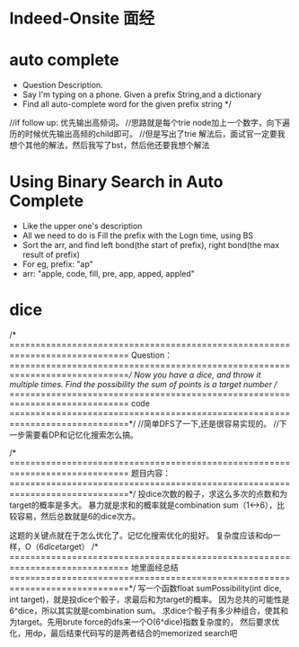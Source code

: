 # Indeed-Onsite 面经
# auto complete
* Question Description. 
 * Say I'm typing on a phone. Given a prefix String,and a dictionary
 * Find all auto-complete word for the given prefix string
 */
 
//if follow up: 优先输出高频词。
//思路就是每个trie node加上一个数字，向下遍历的时候优先输出高频的child即可。
//但是写出了trie 解法后，面试官一定要我想个其他的解法，然后我写了bst，然后他还要我想个解法

# Using Binary Search in Auto Complete
* Like the upper one's description
* All we need to do is Fill the prefix with the Logn time, using BS
* Sort the arr, and find left bond(the start of prefix), right bond(the max result of prefix)
* For eg, prefix: "ap"
* arr: "apple, code, fill, pre, app, apped, appled"

# dice
/* =============================================================================
Question：
=============================================================================*/
Now you have a dice, and throw it multiple times.
Find the possibility the sum of points is a target number
/* =============================================================================
code
=============================================================================*/
//简单DFS了一下,还是很容易实现的。
//下一步需要看DP和记忆化搜索怎么搞。

/* =============================================================================
题目内容：
=============================================================================*/
投dice次数的骰子，求这么多次的点数和为target的概率是多大。
暴力就是求和的概率就是combination sum（1<->6），比较容易，然后总数就是6的dice次方。

这题的关键点就在于怎么优化了。记忆化搜索优化的挺好。
复杂度应该和dp一样，O（6*dice*target）
/* =============================================================================
地里面经总结
=============================================================================*/
写一个函数float sumPossibility(int dice, int target)，就是投dice个骰子，求最后和为target的概率。
因为总共的可能性是6^dice，所以其实就是combination sum。
求dice个骰子有多少种组合，使其和为target。先用brute force的dfs来一个O(6^dice)指数复杂度的，
然后要求优化，用dp，最后结束代码写的是两者结合的memorized search吧


